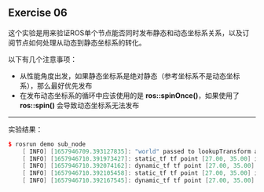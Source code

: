 ## Exercise 06

这个实验是用来验证ROS单个节点能否同时发布静态和动态坐标系关系，以及订阅节点如何处理从动态到静态坐标系的转化。

以下有几个注意事项：
* 从性能角度出发，如果静态坐标系是绝对静态（参考坐标系不是动态坐标系），那么最好优先发布
* 在发布动态坐标系的循环中应该使用的是 **ros::spinOnce()**，如果使用了 **ros::spin()** 会导致动态坐标系无法发布

-------

实验结果：
```cpp
$ rosrun demo sub_node 
    [ INFO] [1657946709.393127835]: "world" passed to lookupTransform argument target_frame does not exist. 
    [ INFO] [1657946710.391973427]: static_tf tf point [27.00, 35.00] in world tf is [37.00, 35.00]
    [ INFO] [1657946710.392074162]: dynamic_tf tf point [27.00, 35.00] in world tf is [38.00, 35.00]
    [ INFO] [1657946710.392105458]: static_tf tf point [27.00, 35.00] in dynamic_tf tf is [26.00, 35.00]
    [ INFO] [1657946710.392167545]: dynamic_tf tf point [27.00, 35.00] in static_tf tf is [28.00, 35.00]
```